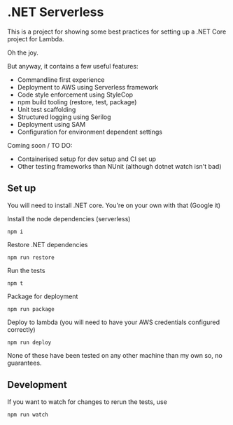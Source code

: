 # .NET Serverless

This is a project for showing some best practices for setting up a .NET Core project for Lambda.

Oh the joy.

But anyway, it contains a few useful features:

  * Commandline first experience
  * Deployment to AWS using Serverless framework
  * Code style enforcement using StyleCop
  * npm build tooling (restore, test, package)
  * Unit test scaffolding
  * Structured logging using Serilog
  * Deployment using SAM
  * Configuration for environment dependent settings

Coming soon / TO DO:

  * Containerised setup for dev setup and CI set up
  * Other testing frameworks than NUnit (although dotnet watch isn't bad)


## Set up

You will need to install .NET core. You're on your own with that (Google it)

Install the node dependencies (serverless)

    npm i

Restore .NET dependencies

    npm run restore

Run the tests

    npm t

Package for deployment

    npm run package

Deploy to lambda (you will need to have your AWS credentials configured correctly)

    npm run deploy

None of these have been tested on any other machine than my own so, no guarantees.

## Development

If you want to watch for changes to rerun the tests, use

    npm run watch